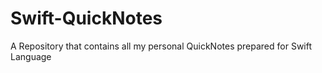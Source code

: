 # Swift-QuickNotes
A Repository that contains all my personal QuickNotes prepared for Swift Language
